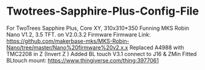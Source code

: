 # Twotrees-Sapphire-Plus-Config-File
For TwoTrees Sapphire Plus, Core XY, 310x310*350  Funning MKS Robin Nano V1.2, 3.5 TFT. on V2.0.3.2 Firmware 
Firmware Link: https://github.com/makerbase-mks/MKS-Robin-Nano/tree/master/Nano%20firmware%20v2.x.x 
Replaced A4988 with TMC2208 in Z (Invert Z ) 
Added BL touch V3.1 connect to J16 &amp; ZMin 
Fitted BLtouch mount: https://www.thingiverse.com/thing:3977061
